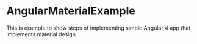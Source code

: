 # AngularMaterialExample
This is example to show steps of implementing simple Angular 4 app that implements material design
